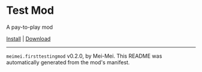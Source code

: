 # Test Mod

A pay-to-play mod

[Install](https://hitman-resources.netlify.app/smf-install-link/https://github.com/protonalialol/hitman-test-mod/releases/latest/download/mod.framework.zip) | [Download](https://github.com/protonalialol/hitman-test-mod/releases/latest/download/mod.framework.zip)

---

`meimei.firsttestingmod` v0.2.0, by Mei-Mei. This README was automatically generated from the mod's manifest.
